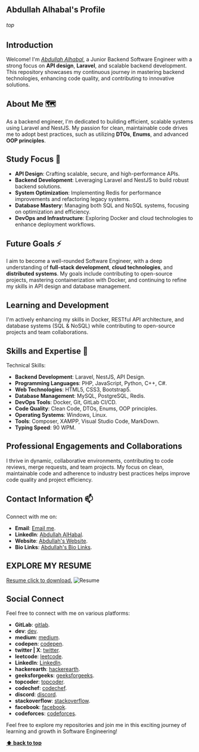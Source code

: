## Abdullah Alhabal's Profile
###### top

## Introduction
Welcome! I'm [_Abdullah Alhabal_](https://abdullahalhbal.bio.link/), a Junior Backend Software Engineer with a strong focus on **API design**, **Laravel**, and scalable backend development. This repository showcases my continuous journey in mastering backend technologies, enhancing code quality, and contributing to innovative solutions.

## About Me 🗺
As a backend engineer, I'm dedicated to building efficient, scalable systems using Laravel and NestJS. My passion for clean, maintainable code drives me to adopt best practices, such as utilizing **DTOs**, **Enums**, and advanced **OOP principles**. 

## Study Focus 💬
- **API Design**: Crafting scalable, secure, and high-performance APIs.
- **Backend Development**: Leveraging Laravel and NestJS to build robust backend solutions.
- **System Optimization**: Implementing Redis for performance improvements and refactoring legacy systems.
- **Database Mastery**: Managing both SQL and NoSQL systems, focusing on optimization and efficiency.
- **DevOps and Infrastructure**: Exploring Docker and cloud technologies to enhance deployment workflows.

## Future Goals ⚡
I aim to become a well-rounded Software Engineer, with a deep understanding of **full-stack development**, **cloud technologies**, and **distributed systems**. My goals include contributing to open-source projects, mastering containerization with Docker, and continuing to refine my skills in API design and database management.

## Learning and Development
I'm actively enhancing my skills in Docker, RESTful API architecture, and database systems (SQL & NoSQL) while contributing to open-source projects and team collaborations.

## Skills and Expertise 🌱
Technical Skills:
- **Backend Development**: Laravel, NestJS, API Design.
- **Programming Languages**: PHP, JavaScript, Python, C++, C#.
- **Web Technologies**: HTML5, CSS3, Bootstrap5.
- **Database Management**: MySQL, PostgreSQL, Redis.
- **DevOps Tools**: Docker, Git, GitLab CI/CD.
- **Code Quality**: Clean Code, DTOs, Enums, OOP principles.
- **Operating Systems**: Windows, Linux.
- **Tools**: Composer, XAMPP, Visual Studio Code, MarkDown.
- **Typing Speed**: 90 WPM.<br>

## Professional Engagements and Collaborations 
I thrive in dynamic, collaborative environments, contributing to code reviews, merge requests, and team projects. My focus on clean, maintainable code and adherence to industry best practices helps improve code quality and project efficiency.

## Contact Information 📫
Connect with me on:
- **Email**: [Email me](mailto:dbnkalhbalb@gmail.com).
- **LinkedIn**: [Abdullah AlHabal](https://www.linkedin.com/in/engabdullahalhabal/).
- **Website**: [Abdullah's Website](http://abdullah.infinityfreeapp.com/).
- **Bio Links**: [Abdullah's Bio Links](https://abdullahalhbal.bio.link/).

## EXPLORE MY RESUME 
[Resume click to download.](./AbdullahAlHabal_Resume.pdf)
<img height="auto" width="auto" alt="Resume" src="./AbdullahAlHabal_Resume.png">

## Social Connect
Feel free to connect with me on various platforms:
- **GitLab**: [gitlab](https://gitlab.com/AbdullahAlhabal).
- **dev**: [dev](https://dev.to/abdullahalhabal).
- **medium**: [medium](https://abdullahalhabal.medium.com/).
- **codepen**: [codepen](https://codepen.io/Supernova94).
- **twitter | X**: [twitter](https://x.com/abdullahalhbal).
- **leetcode**: [leetcode](https://leetcode.com/supernova94/).
- **LinkedIn**: [LinkedIn](https://www.linkedin.com/in/abdullahalhabalse/).
- **hackerearth**: [hackerearth](https://www.hackerearth.com/@abdullah287).
- **geeksforgeeks**: [geeksforgeeks](https://auth.geeksforgeeks.org/user/dbnkalhbalb).
- **topcoder**: [topcoder](https://profiles.topcoder.com/abdullahalhbal).
- **codechef**: [codechef](https://www.codechef.com/users/peackyblinders).
- **discord**: [discord](https://discord.gg/QtbCxTR54T).
- **stackoverflow**: [stackoverflow](https://stackoverflow.com/users/15331688/abdullah-alhabal).
- **facebook**: [facebook](https://www.facebook.com/abdullah.alhbal).
- **codeforces**: [codeforces](https://codeforces.com/profile/AbdullahAlHabal).

Feel free to explore my repositories and join me in this exciting journey of learning and growth in Software Engineering!

**[⬆ back to top](#top)**
